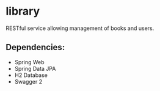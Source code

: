 # library

RESTful service allowing management of books and users.

## Dependencies:
- Spring Web
- Spring Data JPA
- H2 Database
- Swagger 2

